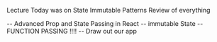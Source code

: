 Lecture Today was on State
Immutable Patterns
Review of everything

-- Advanced Prop and State Passing in React
-- immutable State
-- FUNCTION PASSING !!!!
-- Draw out our app